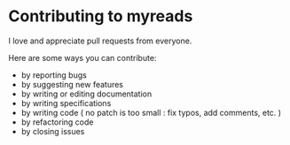 # Contributing to myreads

I love and appreciate pull requests from everyone.

Here are some ways you can contribute:

- by reporting bugs
- by suggesting new features
- by writing or editing documentation
- by writing specifications
- by writing code ( no patch is too small : fix typos, add comments, etc. )
- by refactoring code
- by closing issues
